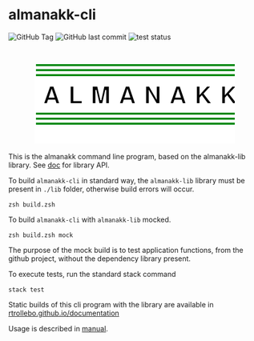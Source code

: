 # almanakk-cli

![GitHub Tag](https://img.shields.io/github/v/tag/rtrollebo/almanakk-cli)
![GitHub last commit](https://img.shields.io/github/last-commit/rtrollebo/almanakk-cli)
![test status](https://github.com/rtrollebo/almanakk-cli/actions/workflows/workflow.yml/badge.svg)

<br/>
<p align="center">
  <img src="assets/almanakk.svg" alt="almanakk log"/>
</p>

This is the almanakk command line program, based on the almanakk-lib library. See [doc](doc/index.html) for library API. 

To build `almanakk-cli` in standard way, the `almanakk-lib` library must be present in `./lib` folder, otherwise build errors will occur. 

    zsh build.zsh

To build `almanakk-cli` with `almanakk-lib` mocked.

    zsh build.zsh mock

The purpose of the mock build is to test application functions, from the github project, without the dependency library present. 

To execute tests, run the standard stack command

    stack test

Static builds of this cli program with the library are available in [rtrollebo.github.io/documentation](https://rtrollebo.github.io/documentation/)

Usage is described in [manual](manual.md). 